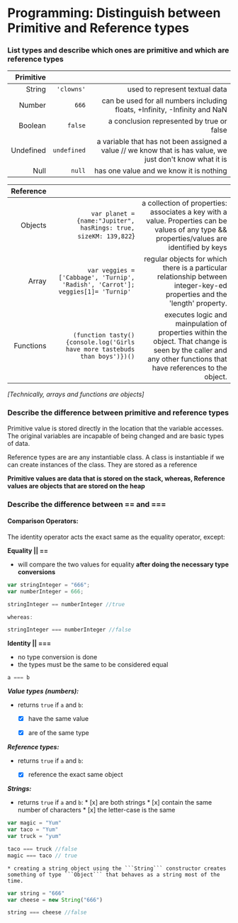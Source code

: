 # Programming: Distinguish between Primitive and Reference types

### List types and describe which ones are primitive and which are reference types
|Primitive    |             |                             |
|------------:|------------:|------------------------------:|
|String       | ```'clowns'```    | used to represent textual data|
|Number       | ```666```         | can be used for all numbers including floats, +Infinity, -Infinity and NaN|
|Boolean      |  ```false```      | a conclusion represented by true or false|
|Undefined    | ```undefined```| a variable that has not been assigned a value // we know that is has value, we just don't know what it is|
|Null         | ```null```| has one value and we know it is nothing|



|Reference    |             |                               |
|------------:|------------:|-------------------------------:
| Objects | ```var planet = {name:"Jupiter", hasRings: true, sizeKM: 139,822```} |a collection of properties: associates a key with a value. Properties can be values of any type && properties/values are identified by keys  |
|Array |```var veggies = ['Cabbage', 'Turnip', 'Radish', 'Carrot']; veggies[1]= 'Turnip' ``` |regular objects for which there is a particular relationship between integer-key-ed properties and the 'length' property. |
|Functions|```(function tasty(){console.log('Girls have more tastebuds than boys')})()``` |executes logic and mainpulation of properties within the object. That change is seen by the caller and any other functions that have references to the object. |

*[Technically, arrays and functions are objects]*



### Describe the difference between primitive and reference types
Primitive value is stored directly in the location that the variable accesses. The original variables are incapable of being changed and are basic types of data.

Reference types are are any instantiable class. A class is instantiable if we can create instances of the class. They are stored as a reference

**Primitive values are data that is stored on the stack, whereas, Reference values are objects that are stored on the heap**

### Describe the difference between == and ===

#### Comparison Operators:
The identity operator acts the exact same as the equality operator, except:

**Equality || ==**
  * will compare the two values for equality **after doing the necessary type conversions**
  ```js
  var stringInteger = "666";
  var numberInteger = 666;

  stringInteger == numberInteger //true

  whereas:

  stringInteger === numberInteger //false
  ```

**Identity || ===**
  * no type conversion is done
  * the types must be the same to be considered equal

  ```js
  a === b
 ```

***Value types (numbers):***
  * returns ```true``` if ```a``` and ```b```:
    * [x] have the same value
    * [x] are of the same type


  ***Reference types:***
  * returns ```true``` if ```a``` and ```b```:
    * [x] reference the exact same object


  ***Strings:***
  *  returns ```true``` if ```a``` and ```b```:
    * [x] are both strings
    * [x] contain the same number of characters
    * [x] the letter-case is the same

  ```js
  var magic = "Yum"
  var taco = "Yum"
  var truck = "yum"

  taco === truck //false
  magic === taco // true
  ```
    * creating a string object using the ```String``` constructor creates something of type ```Object``` that behaves as a string most of the time.

  ```js
  var string = "666"
  var cheese = new String("666")

  string === cheese //false
  ```
